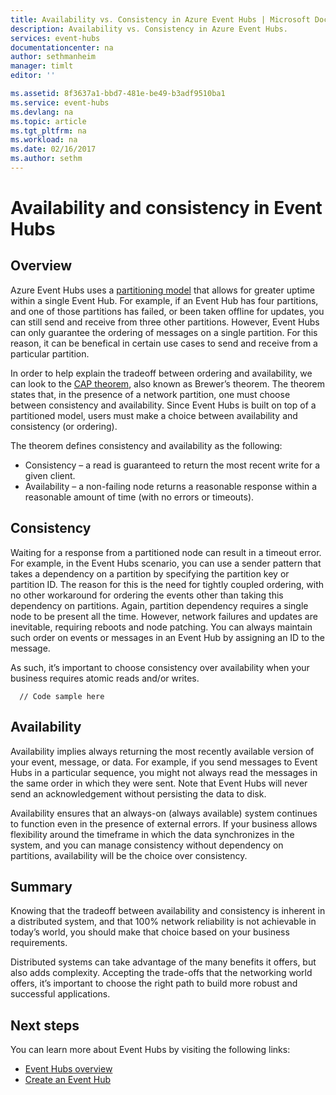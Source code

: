 ```yaml
---
title: Availability vs. Consistency in Azure Event Hubs | Microsoft Docs
description: Availability vs. Consistency in Azure Event Hubs.
services: event-hubs
documentationcenter: na
author: sethmanheim
manager: timlt
editor: ''

ms.assetid: 8f3637a1-bbd7-481e-be49-b3adf9510ba1
ms.service: event-hubs
ms.devlang: na
ms.topic: article
ms.tgt_pltfrm: na
ms.workload: na
ms.date: 02/16/2017
ms.author: sethm
---
```


# Availability and consistency in Event Hubs
## Overview
Azure Event Hubs uses a [partitioning model](event-hubs-what-is-event-hubs.md#partitions) that allows for greater uptime within a single Event Hub. For example, if an Event Hub has four partitions, and one of those partitions has failed, or been taken offline for updates, you can still send and receive from three other partitions. However, Event Hubs can only guarantee the ordering of messages on a single partition. For this reason, it can be benefical in certain use cases to send and receive from a particular partition.

In order to help explain the tradeoff between ordering and availability, we can look to the [CAP theorem](https://en.wikipedia.org/wiki/CAP_theorem), also known as Brewer’s theorem. The theorem states that, in the presence of a network partition, one must choose between consistency and availability. Since Event Hubs is built on top of a partitioned model, users must make a choice between availability and consistency (or ordering).

The theorem defines consistency and availability as the following:
* Consistency – a read is guaranteed to return the most recent write for a given client.
* Availability – a non-failing node returns a reasonable response within a reasonable amount of time (with no errors or timeouts).

## Consistency
Waiting for a response from a partitioned node can result in a timeout error. For example, in the Event Hubs scenario, you can use a sender pattern that takes a dependency on a partition by specifying the partition key or partition ID. The reason for this is the need for tightly coupled ordering, with no other workaround for ordering the events other than taking this dependency on partitions. Again, partition dependency requires a single node to be present all the time. However, network failures and updates are inevitable, requiring reboots and node patching. You can always maintain such order on events or messages in an Event Hub by assigning an ID to the message.

As such, it’s important to choose consistency over availability when your business requires atomic reads and/or writes.

```
  // Code sample here
```

## Availability
Availability implies always returning the most recently available version of your event, message, or data. For example, if you send messages to Event Hubs in a particular sequence, you might not always read the messages in the same order in which they were sent. Note that Event Hubs will never send an acknowledgement without persisting the data to disk.

Availability ensures that an always-on (always available) system continues to function even in the presence of external errors. If your business allows flexibility around the timeframe in which the data synchronizes in the system, and you can manage consistency without dependency on partitions, availability will be the choice over consistency.

## Summary
Knowing that the tradeoff between availability and consistency is inherent in a distributed system, and that 100% network reliability is not achievable in today’s world, you should make that choice based on your business requirements. 

Distributed systems can take advantage of the many benefits it offers, but also adds complexity. Accepting the trade-offs that the networking world offers, it’s important to choose the right path to build more robust and successful applications. 

## Next steps
You can learn more about Event Hubs by visiting the following links:

* [Event Hubs overview](event-hubs-what-is-event-hubs.md)
* [Create an Event Hub](event-hubs-create.md)
